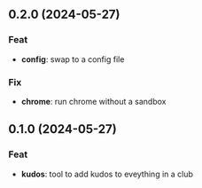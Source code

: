 ## 0.2.0 (2024-05-27)

### Feat

- **config**: swap to a config file

### Fix

- **chrome**: run chrome without a sandbox

## 0.1.0 (2024-05-27)

### Feat

- **kudos**: tool to add kudos to eveything in a club
